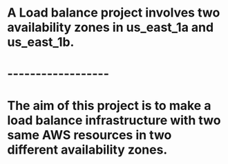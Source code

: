 # A Load balance project involves two availability zones in us_east_1a and us_east_1b.
# ------------------
# The aim of this project is to make a load balance infrastructure with two same AWS resources in two different   availability zones. 
